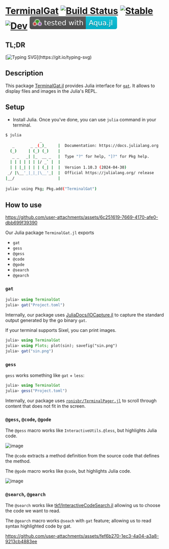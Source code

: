 # [TerminalGat](https://github.com/AtelierArith/TerminalGat.jl) [![Build Status](https://github.com/AtelierArith/TerminalGat.jl/actions/workflows/CI.yml/badge.svg?branch=main)](https://github.com/AtelierArith/TerminalGat.jl/actions/workflows/CI.yml?query=branch%3Amain) [![Stable](https://img.shields.io/badge/docs-stable-blue.svg)](https://AtelierArith.github.io/TerminalGat.jl/stable/) [![Dev](https://img.shields.io/badge/docs-dev-blue.svg)](https://AtelierArith.github.io/TerminalGat.jl/dev/) [![Aqua QA](https://raw.githubusercontent.com/JuliaTesting/Aqua.jl/master/badge.svg)](https://github.com/JuliaTesting/Aqua.jl)

## TL;DR

[![Typing SVG](https://readme-typing-svg.demolab.com?font=Fira+Code&size=16&duration=1500&pause=200&color=10F748&multiline=true&width=700&height=200&lines=julia%3E+%23+How+to+use;julia%3E+using+TerminalGat;julia%3E+gat(%22main.jl%22)+;julia%3E+gess(%22main.jl%22)+%23+gat+%2B+less;julia%3E+%40less+%40show+x+%23+InteractiveUtils.jl;julia%3E+%40gess+%40show+x+%23+gat+%2B+%40less;julia%3E+%40code+%40show+x;julia%3E+%40gode+%40show+x+%23+gat+%2B+%40code)](https://git.io/typing-svg)

## Description

This package [TerminalGat.jl](https://github.com/AtelierArith/TerminalGat.jl) provides Julia interface for [`gat`](https://github.com/koki-develop/gat). It allows to display files and images in the Julia's REPL.

## Setup

- Install Julia. Once you've done, you can use `julia` command in your terminal.

```sh
$ julia
               _
   _       _ _(_)_     |  Documentation: https://docs.julialang.org
  (_)     | (_) (_)    |
   _ _   _| |_  __ _   |  Type "?" for help, "]?" for Pkg help.
  | | | | | | |/ _` |  |
  | | |_| | | | (_| |  |  Version 1.10.3 (2024-04-30)
 _/ |\__'_|_|_|\__'_|  |  Official https://julialang.org/ release
|__/                   |

julia> using Pkg; Pkg.add("TerminalGat")
```

## How to use

https://github.com/user-attachments/assets/6c251619-7669-4170-afe0-dbb699f39390

Our Julia package `TerminalGat.jl` exports

- `gat`
- `gess`
- `@gess`
- `@code`
- `@gode`
- `@search`
- `@gearch`

### `gat`

```julia
julia> using TerminalGat
julia> gat("Project.toml")
```

Internally, our package uses [JuliaDocs/IOCapture.jl](https://github.com/JuliaDocs/IOCapture.jl) to capture the standard output generated by the go binary `gat`.

If your terminal supports Sixel, you can print images.

```julia
julia> using TerminalGat
julia> using Plots; plot(sin); savefig("sin.png")
julia> gat("sin.png")
```

### `gess`

`gess` works something like `gat` + `less`:

```julia
julia> using TerminalGat
julia> gess("Project.toml")
```

Internally, our package uses [`ronisbr/TerminalPager.jl`](https://github.com/ronisbr/TerminalPager.jl) to scroll through content that does not fit in the screen.

### `@gess`, `@code`, `@gode`

The `@gess` macro works like `InteractiveUtils.@less`, but highlights Julia code.

<img width="864" alt="image" src="https://github.com/user-attachments/assets/956925ae-ace7-4e53-8b93-3ca3b08d22f1">

The `@code` extracts a method definition from the source code that defines the method.

The `@gode` macro works like `@code`, but highlights Julia code.

<img width="552" alt="image" src="https://github.com/user-attachments/assets/a261fd09-30a0-4f14-84e3-ab9db1eae7fb">

### `@search`, `@gearch`

The `@search` works like [tkf/InteractiveCodeSearch.jl](https://github.com/tkf/InteractiveCodeSearch.jl) allowing us to choose the code we want to read.

The `@gearch` macro works `@seach` with `gat` feature; allowing us to read syntax highlighted code by gat.

https://github.com/user-attachments/assets/fef6b270-1ec3-4a04-a3a8-9213cb4883ee
